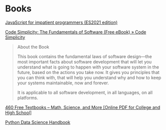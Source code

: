 # Books

[JavaScript for impatient programmers (ES2021 edition)](https://exploringjs.com/impatient-js/index.html)

[Code Simplicity: The Fundamentals of Software (Free eBook) » Code Simplicity](https://www.codesimplicity.com/book/)

> About the Book
> 
> This book contains the fundamental laws of software design—the most important facts about software development that will let you understand what is going to happen with your software system in the future, based on the actions you take now. It gives you principles that you can think with, that will help you understand why and how to keep your systems maintainable, now and forever.
> 
> It is applicable to all software development, in all languages, on all platforms.

[460 Free Textbooks – Math, Science, and More [Online PDF for College and High School]](https://www.freecodecamp.org/news/free-textbooks-math-science-and-more-online-pdf-for-college-and-high-school/)

[Python Data Science Handbook](https://jakevdp.github.io/PythonDataScienceHandbook/?s=09)

